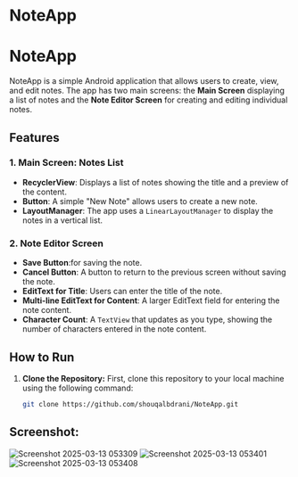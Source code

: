# NoteApp

# NoteApp

NoteApp is a simple Android application that allows users to create, view, and edit notes. The app has two main screens: the **Main Screen** displaying a list of notes and the **Note Editor Screen** for creating and editing individual notes.

## Features

### 1. Main Screen: Notes List
- **RecyclerView**: Displays a list of notes showing the title and a preview of the content.
- **Button**: A simple "New Note" allows users to create a new note.
- **LayoutManager**: The app uses a `LinearLayoutManager` to display the notes in a vertical list.

### 2. Note Editor Screen
- **Save Button**:for saving the note.
- **Cancel Button**: A button to return to the previous screen without saving the note.
- **EditText for Title**: Users can enter the title of the note.
- **Multi-line EditText for Content**: A larger EditText field for entering the note content.
- **Character Count**: A `TextView` that updates as you type, showing the number of characters entered in the note content.


## How to Run

1. **Clone the Repository:**
   First, clone this repository to your local machine using the following command:
   
   ```bash
   git clone https://github.com/shouqalbdrani/NoteApp.git

## Screenshot: 
![Screenshot 2025-03-13 053309](https://github.com/user-attachments/assets/d586c6ed-c719-432c-b472-742db416f75d)
![Screenshot 2025-03-13 053401](https://github.com/user-attachments/assets/94c4c5cb-d853-47e7-9ba4-31577ae300fa)
![Screenshot 2025-03-13 053408](https://github.com/user-attachments/assets/e7e4eae7-b327-478c-9086-49047cda75cf)
